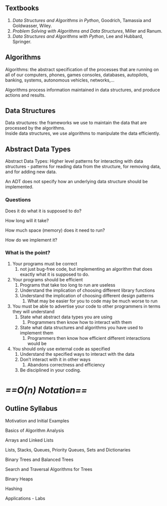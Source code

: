 ## Textbooks

1. _Data Structures and Algorithms in Python_, Goodrich, Tamassia and Goldwasser, Wiley.
2. _Problem Solving with Algorithms and Data Structures_, Miller and Ranum.
3. _Data Structures and Algorithms with Python_, Lee and Hubbard, Springer.

## Algorithms

Algorithms: the abstract specification of the processes that are running on all of our computers, phones, games consoles, databases, autopilots, banking, systems, autonomous vehicles, networks,…

Algorithms process information maintained in data structures, and produce actions and results.

## Data Structures

Data structures: the frameworks we use to maintain the data that are processed by the algorithms.  
Inside data structures, we use algorithms to manipulate the data efficiently.  

## Abstract Data Types

Abstract Data Types: Higher level patterns for interacting with data structures - patterns for reading data from the structure, for removing data, and for adding new data.

An ADT does not specify how an underlying data structure should be implemented.

### Questions

Does it do what it is supposed to do?

How long will it take?

How much space (memory) does it need to run?

How do we implement it?

### What is the point?

1. Your programs must be correct
    1. not just bug-free code, but implementing an algorithm that does exactly what it is supposed to do.
2. Your programs should be efficient
    1. Programs that take too long to run are useless
    2. Understand the implication of choosing different library functions
    3. Understand the implication of choosing different design patterns
        1. What may be easier for you to code may be much worse to run
3. You must be able to advertise your code to other programmers in terms they will understand
    1. State what abstract data types you are using
        1. Programmers then know how to interact with them
    2. State what data structures and algorithms you have used to implement them
        1. Programmers then know how efficient different interactions would be
4. You should only use external code as specified
    1. Understand the specified ways to interact with the data
    2. Don’t interact with it in other ways
        1. Abandons correctness and efficiency
    3. Be disciplined in your coding.

# _==*******O(n) Notation*******==_

## Outline Syllabus

Motivation and Initial Examples

Basics of Algorithm Analysis

Arrays and Linked Lists

Lists, Stacks, Queues, Priority Queues, Sets and Dictionaries

Binary Trees and Balanced Trees

Search and Traversal Algorithms for Trees

Binary Heaps

Hashing  
  

Applications - Labs